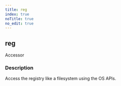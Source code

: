 ```yaml
---
title: reg
index: true
noTitle: true
no_edit: true
---
```




<div class="vql_item"></div>


## reg
<span class='vql_type pull-right page-header'>Accessor</span>


### Description

Access the registry like a filesystem using the OS APIs.

